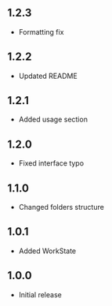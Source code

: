 ## 1.2.3

* Formatting fix

## 1.2.2

* Updated README

## 1.2.1

* Added usage section

## 1.2.0

* Fixed interface typo

## 1.1.0

* Changed folders structure

## 1.0.1

* Added WorkState

## 1.0.0

* Initial release
